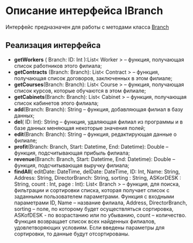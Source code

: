 # Описание интерфейса IBranch
Интерфейс предназначен для работы с методами класса [Branch](./Branch.md "Класс Branch")

## Реализация интерфейса

* **getWorkers** ( Branch: ID: Int ):List< Worker > – функция, получающая список работников этого филиала;
* **getContracts** (Branch: Branch): List< Contract > – функция, получающая список договоров, заключенных в этом филиале;
* **getCourses**(Branch: Branch): List< Course > – функция, получающая список курсов, которые обучаются в этом филиале;
* **getCabinets**(Branch: Branch): List< Cabinet > – функция, получающая список кабинетов этого филиала;
* **add**(Branch: Branch): String – функция, добавляющая филиал в базу данных;
* **del**( ID: Int): String –  функция, удаляющая филиал из программы и в базе данных меняющая некоторые значения полей;
* **edit**(Branch: Branch): String – функция, редактирующая данные о филиале;
* **profit**(Branch: Branch,  Start: Datetime, End: Datetime): Double – функция, подсчитывающая прибыль филиала;
* **revenue**(Branch: Branch, Start: Datetime, End: Datetime): Double – функция, подсчитывающая выручку филиала;
* **findAll**( editDate:	DateTime, delDate:	DateTime, ID: Int, Name: String, Address: String, DirectorBranch: String,  sorting : String, ASKorDESK : String,  count : Int, page : Int): List< Branch > – функция, для поиска, фильтрации и сортировки списка, которая получает список с заданными пользователем параметрами.
Функция с входными параметрами ID, Name – название филиала, Address, DirectorBranch, sorting – поле, по которому будет осуществляться сортировка, ASKofDESK - по возрастанию или по убыванию,  count – количество.  Функция возвращает список всех найденных филиалов, удовлетворяющих условиям. Если введены параметры для сортировки, то данные будут отсортированы.